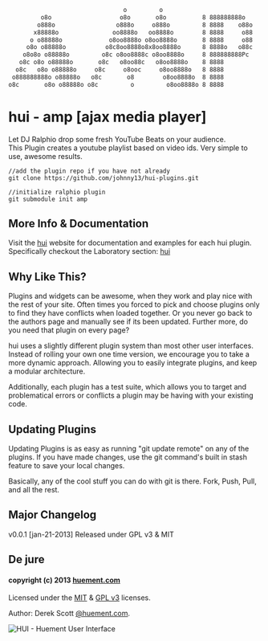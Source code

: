 ```html
                                o         o                          
         o8o                   o8o       o8o          8 888888888o   
        o888o                 o888o     o888o         8 8888    o88o 
       x88888o               oo8888o   oo8888o        8 8888     o88 
      o o88888o             o8oo8888o o8oo8888o       8 8888     o88 
     o8o o88888o           o8c8oo8888o8x8oo8888o      8 8888o   o88c 
    o8o8o o88888o         o8c o8oo8888c o8oo8888o     8 888888888Pc  
   o8c o8o o88888o       o8c   o8oo88c   o8oo8888o    8 8888         
  o8c   o8o o88888o     o8c     o8ooc     o8oo8888o   8 8888         
 o888888888o o88888o   o8c       o8        o8oo8888o  8 8888         
o8c       o8o o88888o o8c         o         o8oo8888o 8 8888		 
```

hui - amp [ajax media player]
======

Let DJ Ralphio drop some fresh YouTube Beats on your audience.    
This Plugin creates a youtube playlist based on video ids. Very simple to use, awesome results.    
    
    //add the plugin repo if you have not already
    git clone https://github.com/johnny13/hui-plugins.git
    
    //initialize ralphio plugin
    git submodule init amp
    

## More Info & Documentation 
Visit the [hui](http://hui.huement.com) website for documentation and examples for each hui plugin.    
Specifically checkout the Laboratory section: [hui](http://hui.huement.com/labs)    

## Why Like This?
Plugins and widgets can be awesome, when they work and play nice with the rest of your site. Often times you forced to pick and choose plugins only to find they have conflicts when loaded together. Or you never go back to the authors page and manually see if its been updated. Further more, do you need that plugin on every page?    

hui uses a slightly different plugin system than most other user interfaces. Instead of rolling your own one time version, we encourage you to take a more dynamic approach. Allowing you to easily integrate plugins, and keep a modular architecture.
   
Additionally, each plugin has a test suite, which allows you to target and problematical errors or conflicts a plugin may be having with your existing code.

## Updating Plugins
Updating Plugins is as easy as running "git update remote" on any of the plugins. If you have made changes, use the git command's built in stash feature to save your local changes.    

Basically, any of the cool stuff you can do with git is there. Fork, Push, Pull, and all the rest.

## Major Changelog
   
v0.0.1	[jan-21-2013]	Released under GPL v3 & MIT    
    

## De jure
#### copyright (c) 2013 [huement.com](http://huement.com)    
Licensed under the [MIT](http://www.opensource.org/licenses/mit-license.php) & [GPL v3](http://opensource.org/licenses/gpl-3.0.html) licenses.    
    
Author: Derek Scott [@huement.com](https://twitter.com/huement).    

![HUI - Huement User Interface](http://huement.s3.amazonaws.com/imgs/white_pumpkin.jpg)